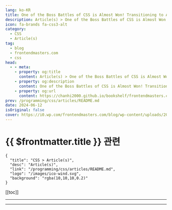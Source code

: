 ```yaml
---
lang: ko-KR
title: One of the Boss Battles of CSS is Almost Won! Transitioning to Auto
description: Article(s) > One of the Boss Battles of CSS is Almost Won! Transitioning to Auto
icon: fa-brands fa-css3-alt
category: 
  - CSS
  - Article(s)
tag: 
  - blog
  - frontendmasters.com
  - css
head:
  - - meta:
    - property: og:title
      content: Article(s) > One of the Boss Battles of CSS is Almost Won! Transitioning to Auto
    - property: og:description
      content: One of the Boss Battles of CSS is Almost Won! Transitioning to Auto
    - property: og:url
      content: https://chanhi2000.github.io/bookshelf/frontendmasters.com/one-of-the-boss-battles-of-css-is-almost-won-transitioning-to-auto.html
prev: /programming/css/articles/README.md
date: 2024-06-12
isOriginal: false
cover: https://i0.wp.com/frontendmasters.com/blog/wp-content/uploads/2024/06/image-2.png?resize=1024%2C585&ssl=1
---
```


# {{ $frontmatter.title }} 관련

```component VPCard
{
  "title": "CSS > Article(s)",
  "desc": "Article(s)",
  "link": "/programming/css/articles/README.md",
  "logo": "/images/ico-wind.svg",
  "background": "rgba(10,10,10,0.2)"
}
```

[[toc]]

---

<SiteInfo
  name="One of the Boss Battles of CSS is Almost Won! Transitioning to Auto"
  desc="The experimental CSS function `calc-size(auto)` allows transitions from zero to a specified value. Animating elements from zero to their intrinsic size has long been desired by CSS developers."
  url="https://frontendmasters.com/news/one-of-the-boss-battles-of-css-is-almost-won-transitioning-to-auto/"
  logo="https://frontendmasters.com/favicon.ico"
  preview="https://i0.wp.com/frontendmasters.com/blog/wp-content/uploads/2024/06/image-2.png?resize=1024%2C585&ssl=1"/>

<!-- TODO: 작성 -->

---

<TagLinks />